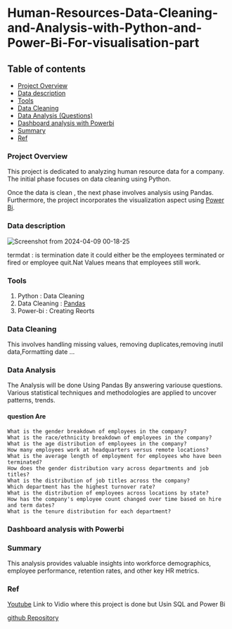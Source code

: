 # Human-Resources-Data-Cleaning-and-Analysis-with-Python-and-Power-Bi-For-visualisation-part

## Table of contents
- [Project Overview](#project-overview)
- [Data description](#data-description)
- [Tools](#tools)
- [Data Cleaning](#Data-cleaning)
- [Data Analysis (Questions)](#data-analysis)
- [Dashboard analysis with Powerbi](#dashboard-analysis-ideas)
- [Summary](#summary)
- [Ref](#ref)

### Project Overview

This project is dedicated to analyzing human resource data for a company. The initial phase focuses on data cleaning using Python.

Once the data is clean , the next phase involves  analysis using Pandas.
Furthermore, the project incorporates the visualization aspect using [Power Bi](https://learn.microsoft.com/fr-fr/power-bi/). 

### Data description
![Screenshot from 2024-04-09 00-18-25](https://github.com/smdhen/Human-Resources-Data-Cleaning-and-Analysis-with-Python-and-Power-Bi-For-visualisation-part/assets/96498289/dfa23e01-3269-47f5-b065-a2fbb9b32a67)

termdat :  is termination date it could either be the employees terminated or fired or employee quit.Nat Values means that employees still work.


### Tools

1. Python : Data Cleaning 
2. Data Cleaning : [Pandas](https://pandas.pydata.org/docs/user_guide/10min.html#grouping)
3. Power-bi : Creating Reorts

### Data Cleaning

This involves handling missing values, removing duplicates,removing inutil data,Formatting date ...

### Data Analysis

The Analysis will be done Using Pandas By answering variouse questions. Various statistical techniques and methodologies are applied to uncover patterns, trends.

#### question Are 

    What is the gender breakdown of employees in the company?
    What is the race/ethnicity breakdown of employees in the company?
    What is the age distribution of employees in the company?
    How many employees work at headquarters versus remote locations?
    What is the average length of employment for employees who have been terminated?
    How does the gender distribution vary across departments and job titles?
    What is the distribution of job titles across the company?
    Which department has the highest turnover rate?
    What is the distribution of employees across locations by state?
    How has the company's employee count changed over time based on hire and term dates?
    What is the tenure distribution for each department?

### Dashboard analysis with Powerbi

### Summary
This analysis provides valuable insights into workforce demographics, employee performance, retention rates, and other key HR metrics.
### Ref
[Youtube](https://www.youtube.com/watch?v=PzyZI9uLXvY&t=1040s) Link to Vidio where this project is done but Usin SQL and Power Bi

[github Repository](https://github.com/Irene-arch/HR-Dashboard-MySQL-PowerBI)

